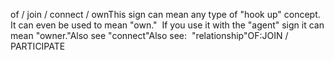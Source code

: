 of / join / connect / ownThis sign can mean any type of "hook up" concept.  It can even be used 
  to mean "own."  If you use it with the "agent" sign it can mean "owner."Also see "connect"Also see:  "relationship"OF:JOIN / PARTICIPATE